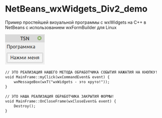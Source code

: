 # NetBeans_wxWidgets_Div2_demo
Пример простейшей визуальной программы с wxWidgets на C++ в NetBeans с использованием wxFormBuilder для Linux

![srcreenshot](screenshot.png)

```
// ЭТО РЕАЛИЗАЦИЯ НАШЕГО МЕТОДА ОБРАБОТЧИКА СОБЫТИЯ НАЖАТИЯ НА КНОПКУ!
void MainFrame::myClick(wxCommandEvent& event) {
    wxMessageBox(wxT("wxWidgets - это круто!"));
}

// ЭТО НАША РЕАЛИЗАЦИЯ ОБРАБОТЧИКА ЗАКРЫТИЯ ФОРМЫ!
void MainFrame::OnCloseFrame(wxCloseEvent& event) {
    Destroy();
}
```
